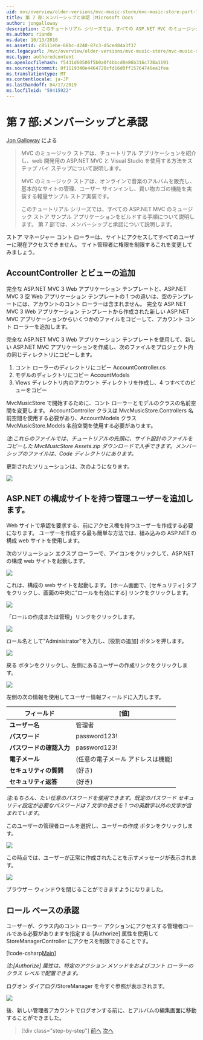 ```yaml
---
uid: mvc/overview/older-versions/mvc-music-store/mvc-music-store-part-7
title: 第 7 部:メンバーシップと承認 |Microsoft Docs
author: jongalloway
description: このチュートリアル シリーズでは、すべての ASP.NET MVC のミュージック ストア サンプル アプリケーションをビルドする手順について説明します。 第 7 部では、メンバーシップと承認について説明します。
ms.author: riande
ms.date: 10/13/2010
ms.assetid: c8511ebe-68bc-4240-87c3-d5ced84a3f37
msc.legacyurl: /mvc/overview/older-versions/mvc-music-store/mvc-music-store-part-7
msc.type: authoredcontent
ms.openlocfilehash: f5431d60506f5b0a0f4bbcd8e86b316c728a1191
ms.sourcegitcommit: 0f1119340e4464720cfd16d0ff15764746ea1fea
ms.translationtype: MT
ms.contentlocale: ja-JP
ms.lasthandoff: 04/17/2019
ms.locfileid: "59415922"
---
```

# <a name="part-7-membership-and-authorization"></a>第 7 部:メンバーシップと承認

[Jon Galloway](https://github.com/jongalloway) による

> MVC のミュージック ストアは、チュートリアル アプリケーションを紹介し、web 開発用の ASP.NET MVC と Visual Studio を使用する方法をステップ バイ ステップについて説明します。  
>   
> MVC のミュージック ストアは、オンラインで音楽のアルバムを販売し、基本的なサイトの管理、ユーザー サインインし、買い物カゴの機能を実装する軽量サンプル ストア実装です。  
>   
> このチュートリアル シリーズでは、すべての ASP.NET MVC のミュージック ストア サンプル アプリケーションをビルドする手順について説明します。 第 7 部では、メンバーシップと承認について説明します。


ストア マネージャー コント ローラーは、サイトにアクセスしてすべてのユーザーに現在アクセスできません。 サイト管理者に権限を制限するこれを変更してみましょう。

## <a name="adding-the-accountcontroller-and-views"></a>AccountController とビューの追加

完全な ASP.NET MVC 3 Web アプリケーション テンプレートと、ASP.NET MVC 3 空 Web アプリケーション テンプレートの 1 つの違いは、空のテンプレートには、アカウントのコント ローラーは含まれません。 完全な ASP.NET MVC 3 Web アプリケーション テンプレートから作成された新しい ASP.NET MVC アプリケーションからいくつかのファイルをコピーして、アカウント コント ローラーを追加します。

完全な ASP.NET MVC 3 Web アプリケーション テンプレートを使用して、新しい ASP.NET MVC アプリケーションを作成し、次のファイルをプロジェクト内の同じディレクトリにコピーします。

1. コント ローラーのディレクトリにコピー AccountController.cs
2. モデルのディレクトリにコピー AccountModels
3. Views ディレクトリ内のアカウント ディレクトリを作成し、4 つすべてのビューをコピー

MvcMusicStore で開始するために、コント ローラーとモデルのクラスの名前空間を変更します。 AccountController クラスは MvcMusicStore.Controllers 名前空間を使用する必要があり、AccountModels クラス MvcMusicStore.Models 名前空間を使用する必要があります。

*注:これらのファイルでは、チュートリアルの先頭に、サイト設計のファイルをコピーした MvcMusicStore Assets.zip ダウンロードで入手できます。メンバーシップのファイルは、Code ディレクトリにあります。*

更新されたソリューションは、次のようになります。

![](mvc-music-store-part-7/_static/image1.png)

## <a name="adding-an-administrative-user-with-the-aspnet-configuration-site"></a>ASP.NET の構成サイトを持つ管理ユーザーを追加します。

Web サイトで承認を要求する、前にアクセス権を持つユーザーを作成する必要になります。 ユーザーを作成する最も簡単な方法では、組み込みの ASP.NET の構成 web サイトを使用します。

次のソリューション エクスプ ローラーで、アイコンをクリックして、ASP.NET の構成 web サイトを起動します。

![](mvc-music-store-part-7/_static/image2.png)

これは、構成の web サイトを起動します。 [ホーム画面で、[セキュリティ] タブをクリックし、画面の中央に"ロールを有効にする] リンクをクリックします。

![](mvc-music-store-part-7/_static/image3.png)

「ロールの作成または管理」リンクをクリックします。

![](mvc-music-store-part-7/_static/image4.png)

ロール名として"Administrator"を入力し、[役割の追加] ボタンを押します。

![](mvc-music-store-part-7/_static/image5.png)

戻る ボタンをクリックし、左側にあるユーザーの作成リンクをクリックします。

![](mvc-music-store-part-7/_static/image6.png)

左側の次の情報を使用してユーザー情報フィールドに入力します。

| **フィールド** | **[値]** |
| --- | --- |
| **ユーザー名** | 管理者 |
| **パスワード** | password123! |
| **パスワードの確認入力** | password123! |
| **電子メール** | (任意の電子メール アドレスは機能) |
| **セキュリティの質問** | (好き) |
| **セキュリティ返答** | (好き) |

*注:もちろん、たい任意のパスワードを使用できます。既定のパスワード セキュリティ設定が必要なパスワードは 7 文字の長さを 1 つの英数字以外の文字が含まれています。*

このユーザーの管理者ロールを選択し、ユーザーの作成 ボタンをクリックします。

![](mvc-music-store-part-7/_static/image7.png)

この時点では、ユーザーが正常に作成されたことを示すメッセージが表示されます。

![](mvc-music-store-part-7/_static/image8.png)

ブラウザー ウィンドウを閉じることができますようになりました。

## <a name="role-based-authorization"></a>ロール ベースの承認

ユーザーが、クラス内のコント ローラー アクションにアクセスする管理者ロールである必要がありますを指定する [Authorize] 属性を使用して StoreManagerController にアクセスを制限できることです。

[!code-csharp[Main](mvc-music-store-part-7/samples/sample1.cs)]

*注:[Authorize] 属性は、特定のアクション メソッドをおよびコント ローラーのクラス レベルで配置できます。*

ログオン ダイアログ/StoreManager を今すぐ参照が表示されます。

![](mvc-music-store-part-7/_static/image9.png)

後、新しい管理者アカウントでログオンする前に、とアルバムの編集画面に移動することができました。

> [!div class="step-by-step"]
> [前へ](mvc-music-store-part-6.md)
> [次へ](mvc-music-store-part-8.md)
